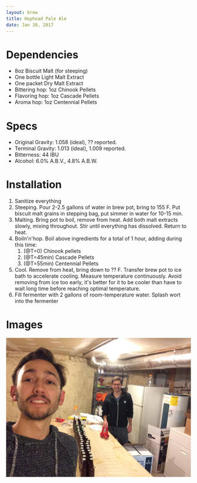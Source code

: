 ```yaml
---
layout: brew
title: Hophead Pale Ale
date: Jan 30, 2017
---
```


# Dependencies

* 8oz Biscuit Malt (for steeping)
* One bottle Light Malt Extract
* One packet Dry Malt Extract
* Bittering hop: 1oz Chinook Pellets
* Flavoring hop: 1oz Cascade Pellets
* Aroma hop: 1oz Centennial Pellets

# Specs

* Original Gravity: 1.058 (ideal), ?? reported.
* Terminal Gravity: 1.013 (ideal), 1.009 reported.
* Bitterness: 44 IBU
* Alcohol: 6.0% A.B.V., 4.8% A.B.W.

# Installation

1. Sanitize everything
2. Steeping. Pour 2-2.5 gallons of water in brew pot, bring to 155 F. Put biscuit malt grains in stepping bag, put simmer in water for 10-15 min.
3. Malting. Bring pot to boil, remove from heat. Add both malt extracts slowly, mixing throughout. Stir until everything has dissolved. Return to heat.
4. Boiln'n'hop. Boil above ingredients for a total of 1 hour, adding during this time:
    1. (@T=0) Chinook pellets
    2. (@T=45min) Cascade Pellets
    3. (@T=55min) Centennial Pellets
5. Cool. Remove from heat, bring down to ?? F. Transfer brew pot to ice bath to accelerate cooling. Measure temperature continuously. Avoid removing from ice too early, it's better for it to be cooler than have to wait long time before reaching optimal temperature.
6. Fill fermenter with 2 gallons of room-temperature water. Splash wort into the fermenter


# Images
![happy](../imgs/hophead_pale_ale_jan_17/happy.jpg)

<!-- # Youtube videos -->
<!-- <iframe width="560" height="315" src="https://www.youtube.com/embed/xecEV4dSAXE" frameborder="0" allowfullscreen></iframe> -->

